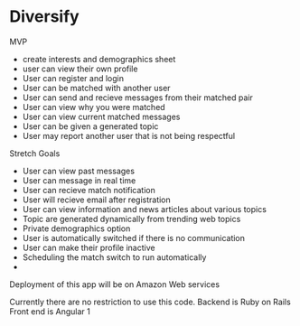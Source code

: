 # Diversify
  MVP
  - create interests and demographics sheet
  - user can view their own profile
  - User can register and login
  - User can be matched with another user
  - User can send and recieve messages from their matched pair
  - User can view why you were matched
  - User can view current matched messages
  - User can be given a generated topic
  - User may report another user that is not being respectful

  Stretch Goals
  - User can view past messages
  - User can message in real time
  - User can recieve match notification
  - User will recieve email after registration
  - User can view information and news articles about various topics
  - Topic are generated dynamically from trending web topics
  - Private demographics option
  - User is automatically switched if there is no communication
  - User can make their profile inactive
  - Scheduling the match switch to run automatically
  - 

Deployment of this app will be on Amazon Web services

Currently there are no restriction to use this code. 
  Backend is Ruby on Rails
  Front end is Angular 1
